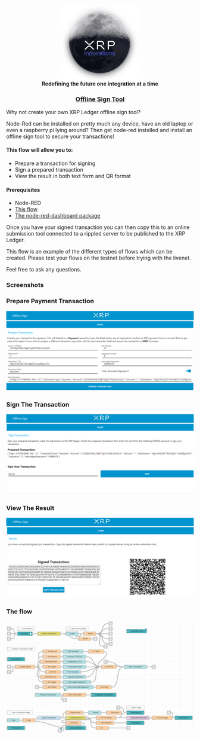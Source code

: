 <h4 align="center">  
<a href="https://xrpi.io" target="_blank"><img src="images/logo.png" width="200"></a>  
<br>  
Redefining the future one integration at a time  
</h4>  

<h3 align="center">  
<a href="offline%20sign%20tool.json" target="_blank">Offline Sign Tool</a>
</h3>  

Why not create your own XRP Ledger offline sign tool?

Node-Red can be installed on pretty much any device, have an old laptop or even a raspberry pi lying around? Then get node-red installed and install an offline sign tool to secure your transactions!

#### This flow will allow you to:  
- Prepare a transaction for signing
- Sign a prepared transaction
- View the result in both text form and QR format

#### Prerequisites
- Node-RED
- <a href="offline%20sign%20tool.json" target="_blank">This flow</a>
- <a href="https://flows.nodered.org/node/node-red-dashboard">The node-red-dashboard package</a>

Once you have your signed transaction you can then copy this to an online submission tool connected to a rippled server to be published to the XRP Ledger.

This flow is an example of the different types of flows which can be created. Please test your flows on the testnet before trying with the livenet.

Feel free to ask any questions.

### Screenshots

### Prepare Payment Transaction

<img src="../../images/offline_sign_tool_prepare_screenshot.png"/>

### Sign The Transaction

<img src="../../images/offline_sign_tool_sign_screenshot.png"/>

### View The Result

<img src="../../images/offline_sign_tool_result_screenshot.png"/>

### The flow

<img src="../../images/offline_sign_tool_flow.png"/>

